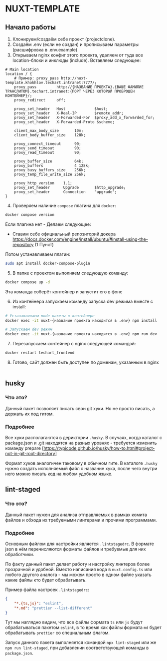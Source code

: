 # NUXT-TEMPLATE

## Начало работы

1. Клонируем/создаём себе проект (projectclone).
2. Создаём .env (если не создан) и прописываем параметры (расшифровка в .env.example)
3. Открываем nginx конфиг этого проекта, удаляем от туда все location-блоки и инклюды (include).
   Вставляем следующее:

```nginx
# Main location
location / {
	# Пример: proxy_pass http://nuxt-template.khokhlov.techart.intranet:7777/;
	proxy_pass         http://{НАЗВАНИЕ ПРОЕКТА}.{ВАШЕ ФАМИЛИЕ ТРАНСЛИТОМ}.techart.intranet:{ПОРТ ЧЕРЕЗ КОТОРЫЙ ПРОБРОШЕН КОНТЕЙНЕР}/;
	proxy_redirect     off;

	proxy_set_header   Host             $host;
	proxy_set_header   X-Real-IP        $remote_addr;
	proxy_set_header   X-Forwarded-For  $proxy_add_x_forwarded_for;
	proxy_set_header   X-Forwarded-Proto $scheme;

	client_max_body_size       10m;
	client_body_buffer_size    128k;

	proxy_connect_timeout      90;
	proxy_send_timeout         90;
	proxy_read_timeout         90;

	proxy_buffer_size          64k;
	proxy_buffers              4 128k;
	proxy_busy_buffers_size    256k;
	proxy_temp_file_write_size 256k;

	proxy_http_version    1.1;
	proxy_set_header      Upgrade       $http_upgrade;
	proxy_set_header      Connection    "upgrade";
}
```

4. Проверяем наличие `compose` плагина для `docker`:

```bash
docker compose version
```

Если плагина нет - Делаем следующее:

-   Ставим себе официальный репозиторий докера https://docs.docker.com/engine/install/ubuntu/#install-using-the-repository (1 Пункт)

Потом устанавливаем плагин:

```bash
sudo apt install docker-compose-plugin
```

5. В папке с проектом выполняем следующую команду:

```bash
docker compose up -d
```

Эта команда соберёт контейнер и запустит его в фоне

6. Из контейнера запускаем команду запуска dev режима вместе с install:

```bash
# Устанавливаем node пакеты в контейнере
docker exec -it nuxt-{название проекта находится в .env} npm install

# Запускаем dev режим
docker exec -it nuxt-{название проекта находится в .env} npm run dev
```

7. Перезапускаем контейнер с nginx следующей командой:

```bash
docker restart techart_frontend
```

8. Готово, сайт должен быть доступен по доменам, указанным в nginx
   <br/>
   <br/>

## husky

### Что это?

Данный пакет позволяет писать свои git хуки. Но не просто писать, а держать их под гитом.

### Подробнее

Все хуки располагаются в дериктории `.husky`. В случаях, когда каталог с package.json и .git находятся на разных уровнях - требуется изменить команду prepare [https://typicode.github.io/husky/how-to.html#project-not-in-git-root-directory]

Формат хуков аналогичен таковому в обычном гите. В каталоге `.husky` нужно создать исполняемый файл с название хука, после чего внутри него можно писать код на любом удобном языке.

## lint-staged

### Что это?

Данный пакет нужен для анализа отправляемых в рамках комита файлов и обхода их требуемыми линтерами и прочими программами.

### Подробнее

Основным файлом для настройки является `.lintstagedrc`. В формате json в нём перечисляются форматы файлов и требуемые для них обработчики.

По факту данный пакет делает работу и настройку линтеров более прозрачной и удобной. Вместо написания кода в `nuxt.config.ts` или любого другого аналога - мы можем просто в одном файле указать какие файлы кто будет обрабатывать.

Пример файла настроек `.lintstagedrc`:

```json
{
	"*.{ts,js}": "eslint",
	"*.md": "prettier --list-different"
}
```

Тут мы наглядно видим, что все файлы формата `ts` или `js` будут обрабатываться пакетом `eslint`, в то время как файлы формата `md` будет обрабатывать `prettier` со специальным флагом.

Запуск данного пакета выполняется командой `npx lint-staged` или же `npm run lint-staged`, при добавлении соответствующей команды в `package.json`.
